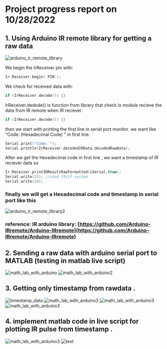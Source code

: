 # Project progress report on 10/28/2022

## 1. Using Arduino IR remote library for getting a raw data 

![arduino_ir_remote_library](/IR_remote_MQTT_MATLAB/images/week1/only_code_arduino.png)

We begin the IrReceiver pin with:
```c
Ir.Receiver.begin( PIN );
```
We check for received data with: 
```c
if (IrReceiver.decode()) {}
```
IrReceiver.dedode() is function from library that check Is module recieve the data from IR remote when IR reciever.
```c
if (IrReceiver.decode()) {}
```
then we start with printing the first line in serial port monitor. we want like "Code: (Hexadecimal Code) " in first line.
```c
Serial.print("Code: ");
Serial.println(IrReceiver.decodedIRData.decodedRawData);
```
After we get the Hexadecimal code in first line , we want a timestamp of IR reciever data so
```c
Ir.Receiver.printIRResultRawFormatted(&Serial,true);
Serial.write(13); //used CR/LF system
Serial.write(10);
```
### finally we will get a Hexadecimal code and timestamp in serial port like this 

![arduino_ir_remote_library2](/IR_remote_MQTT_MATLAB/images/week1/TIMESTAMP.png)

### reference: IR arduino library: [https://github.com/Arduino-IRremote/Arduino-IRremote](https://github.com/Arduino-IRremote/Arduino-IRremote)


## 2. Sending a raw data with arduino serial port to MATLAB  (testing in matlab live script)

![math_lab_with_arduino](/IR_remote_MQTT_MATLAB/images/week1/setup_matlab_arduino.png)
![math_lab_with_arduino2](/IR_remote_MQTT_MATLAB/images/week1/arduino_with_matlab_2.png)


## 3. Getting only timestamp from rawdata . 

![timestamp_data](/IR_remote_MQTT_MATLAB/images/week1/matlab_arduino_ir_signal-1.png)
![math_lab_with_arduino3](/IR_remote_MQTT_MATLAB/images/week1/readtime1.png)
![math_lab_with_arduino3](/IR_remote_MQTT_MATLAB/images/week1/readtime2.png)
![math_lab_with_arduino3](/IR_remote_MQTT_MATLAB/images/week1/readtime2.png)

## 4. implement matlab code in live script for plotting IR pulse from timestamp .
![math_lab_with_arduino3](/IR_remote_MQTT_MATLAB/images/week1/implement_graph_v1.png)
![test](/IR_remote_MQTT_MATLAB/images/week1/matlab_arduino_ir_signal-3.jpg)
